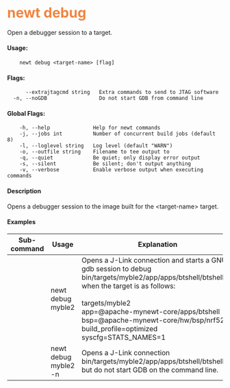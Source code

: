 ## <font color="#F2853F" style="font-size:24pt">newt debug </font>

Open a debugger session to a target. 

#### Usage: 

```no-highlight
    newt debug <target-name> [flag]
```
#### Flags:
```no-highlight
      --extrajtagcmd string   Extra commands to send to JTAG software
  -n, --noGDB                 Do not start GDB from command line
```

#### Global Flags:
```no-highlight
    -h, --help              Help for newt commands
    -j, --jobs int          Number of concurrent build jobs (default 8)
    -l, --loglevel string   Log level (default "WARN")
    -o, --outfile string    Filename to tee output to
    -q, --quiet             Be quiet; only display error output
    -s, --silent            Be silent; don't output anything
    -v, --verbose           Enable verbose output when executing commands
```
#### Description

Opens a debugger session to the image built for the &lt;target-name&gt; target.


#### Examples

 Sub-command  | Usage                  | Explanation 
-------------| -----------------------|-----------------
             | newt debug myble2  | Opens a J-Link connection and starts a GNU gdb session to debug bin/targets/myble2/app/apps/btshell/btshell.elf when the target is as follows: <br> <br> targets/myble2 <br> app=@apache-mynewt-core/apps/btshell <br> bsp=@apache-mynewt-core/hw/bsp/nrf52dk <br> build_profile=optimized <br> syscfg=STATS_NAMES=1
             | newt debug myble2 -n  | Opens a J-Link connection bin/targets/myble2/app/apps/btshell/btshell.elf but do not start GDB on the command line. 

